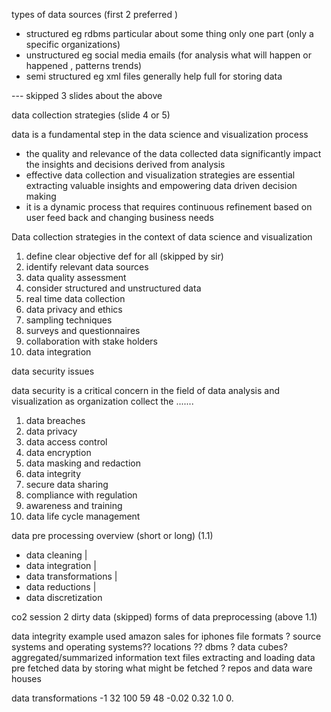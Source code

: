 types of data sources (first 2 preferred )
- structured eg rdbms particular about some thing  only one part (only a specific organizations)
- unstructured eg social media emails (for analysis what will happen or happened , patterns trends)
- semi structured eg xml files generally help full for storing data 

--- skipped 3 slides about the above

data collection strategies (slide 4 or 5)

 data is a fundamental step in the data science and visualization process
- the quality and relevance of the data collected data significantly impact the insights and decisions derived from analysis
- effective data collection and visualization strategies are essential extracting valuable insights and empowering data driven decision making
- it is  a dynamic process that requires continuous refinement based on user feed back and changing business needs


Data collection strategies in the context of data science and visualization
1. define clear objective
 def for all (skipped by sir)
2. identify relevant data sources
3. data quality assessment
4. consider structured and unstructured data
5. real time data collection
6. data privacy and ethics
7. sampling techniques
8. surveys and questionnaires
9. collaboration with stake holders
10. data integration


data security issues

data security is a critical concern in the field of data analysis and visualization as organization collect the .......
1. data breaches
2. data privacy
3. data access control
4. data encryption
5. data masking and redaction
6. data integrity
7. secure data sharing
8. compliance with regulation
9. awareness and training
10. data life cycle management

data pre processing overview (short or long) (1.1)

- data cleaning
		|
- data integration
		|
- data transformations
		|
- data reductions
		|
- data discretization

co2 session 2
dirty data (skipped)
forms of data preprocessing  (above 1.1)

data integrity example used amazon sales for iphones
file formats ? source systems and operating systems?? locations ?? dbms ? data cubes? aggregated/summarized information text files extracting and loading data
pre fetched data by storing what might be fetched ? repos and data ware houses

data transformations
 -1 32 100 59 48 -0.02 0.32 1.0 0.




